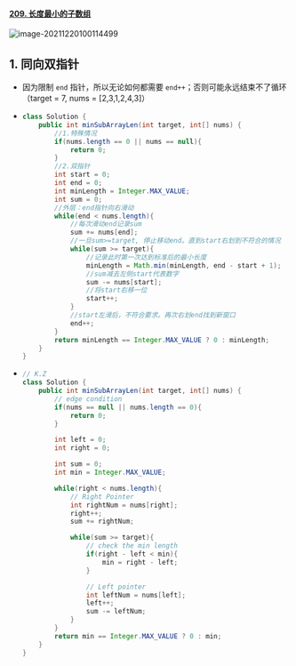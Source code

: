 #### [209. 长度最小的子数组](https://leetcode-cn.com/problems/minimum-size-subarray-sum/)

![image-20211220100114499](https://raw.githubusercontent.com/TWDH/Leetcode-From-Zero/pictures/img/image-20211220100114499.png)

## 1. 同向双指针

- 因为限制 `end` 指针，所以无论如何都需要 `end++`；否则可能永远结束不了循环（target = 7, nums = [2,3,1,2,4,3]）

- ```java
  class Solution {
      public int minSubArrayLen(int target, int[] nums) {
          //1.特殊情况
          if(nums.length == 0 || nums == null){
              return 0;
          }
          //2.双指针
          int start = 0;
          int end = 0;
          int minLength = Integer.MAX_VALUE;
          int sum = 0;
          //外层：end指针向右滑动
          while(end < nums.length){
              //每次滑动end记录sum
              sum += nums[end];
              //一旦sum>=target, 停止移动end。直到start右划到不符合的情况
              while(sum >= target){
                  //记录此时第一次达到标准后的最小长度
                  minLength = Math.min(minLength, end - start + 1);
                  //sum减去左侧start代表数字
                  sum -= nums[start];
                  //将start右移一位
                  start++;
              }
              //start左滑后，不符合要求。再次右划end找到新窗口
              end++;
          }
          return minLength == Integer.MAX_VALUE ? 0 : minLength;
      }
  }
  ```

- ```java
  // K.Z
  class Solution {
      public int minSubArrayLen(int target, int[] nums) {
          // edge condition
          if(nums == null || nums.length == 0){
              return 0;
          }
  
          int left = 0;
          int right = 0;
  
          int sum = 0;
          int min = Integer.MAX_VALUE;
  
          while(right < nums.length){
              // Right Pointer
              int rightNum = nums[right];
              right++;
              sum += rightNum;
  
              while(sum >= target){
                  // check the min length
                  if(right - left < min){
                      min = right - left;
                  }
  
                  // Left pointer
                  int leftNum = nums[left];
                  left++;
                  sum -= leftNum;
              }
          }
          return min == Integer.MAX_VALUE ? 0 : min;
      }
  }
  ```

